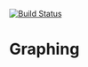 [![Build Status](https://travis-ci.com/tbidne/graphing.svg?branch=master)](https://travis-ci.com/tbidne/graphing)

# Graphing
